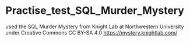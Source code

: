 # Practise_test_SQL_Murder_Mystery
used the SQL Murder Mystery from Knight Lab at Northwestern University under Creative Commons CC BY-SA 4.0
https://mystery.knightlab.com/
